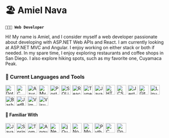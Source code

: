 # 🏖️ Amiel Nava

**`👨🏽‍💻 Web Developer`**

Hi! My name is Amiel, and I consider myself a web developer passionate about developing with ASP.NET Web APIs and React. I am currently looking at ASP.NET MVC and Angular. I enjoy working on either stack or both if needed. In my spare time, I enjoy exploring restaurants and coffee shops in San Diego. I also explore hiking spots, such as my favorite one, Cuyamaca Peak.

### 🧰 Current Languages and Tools
<div style="display: flex; flex-wrap: wrap; gap: 5px">
    <img alt="Dotnet Core" width="30px" src="https://cdn.jsdelivr.net/gh/devicons/devicon/icons/dotnetcore/dotnetcore-original.svg"/>
    <img alt="C Sharp" width="30px" src="https://cdn.jsdelivr.net/gh/devicons/devicon/icons/csharp/csharp-original.svg"/>
    <img alt="Azure" width="30px" src="https://cdn.jsdelivr.net/gh/devicons/devicon/icons/azure/azure-original.svg"/>
    <img alt="MySQL" width="30px" src="https://cdn.jsdelivr.net/gh/devicons/devicon/icons/mysql/mysql-original.svg"/>
    <img alt="PostgreSQL" width="30px" src="https://cdn.jsdelivr.net/gh/devicons/devicon/icons/postgresql/postgresql-original.svg"/>
    <img alt="SQLite" width="30px" src="https://cdn.jsdelivr.net/gh/devicons/devicon/icons/sqlite/sqlite-original.svg"/>
    <img alt="React" width="30px" src="https://cdn.jsdelivr.net/gh/devicons/devicon/icons/react/react-original.svg"/>
    <img alt="TypeScript" width="30px" src="https://cdn.jsdelivr.net/gh/devicons/devicon/icons/typescript/typescript-original.svg"/>
    <img alt="JavaScript" width="30px" src="https://cdn.jsdelivr.net/gh/devicons/devicon/icons/javascript/javascript-original.svg"/>
    <img alt="HTML" width="30px" src="https://cdn.jsdelivr.net/gh/devicons/devicon/icons/html5/html5-original.svg"/>
    <img alt="CSS" width="30px" src="https://cdn.jsdelivr.net/gh/devicons/devicon/icons/css3/css3-original.svg"/>
    <img alt="Jest" width="30px" src="https://cdn.jsdelivr.net/gh/devicons/devicon/icons/jest/jest-plain.svg"/>
    <img alt="Github" width="30px" src="https://cdn.jsdelivr.net/gh/devicons/devicon/icons/github/github-original.svg"/>
    <img alt="Linux" width="30px" src="https://cdn.jsdelivr.net/gh/devicons/devicon/icons/linux/linux-original.svg"/>
    <img alt="Bash" width="30px" src="https://cdn.jsdelivr.net/gh/devicons/devicon/icons/bash/bash-original.svg"/>
    <img alt="JetBrains" width="30px" src="https://cdn.jsdelivr.net/gh/devicons/devicon/icons/jetbrains/jetbrains-original.svg"/>
    <img alt="Vim" width="30px" src="https://cdn.jsdelivr.net/gh/devicons/devicon/icons/vim/vim-original.svg"/>
    <img alt="Visual Studio" width="30px" src="https://cdn.jsdelivr.net/gh/devicons/devicon/icons/visualstudio/visualstudio-plain.svg"/>
</div>

#### 🔎 Familiar With
<div style="display: flex; flex-wrap: wrap; gap: 5px">
    <img alt="Java" width="30px" src="https://cdn.jsdelivr.net/gh/devicons/devicon/icons/java/java-original.svg"/>
    <img alt="Spring Boot" width="30px" src="https://cdn.jsdelivr.net/gh/devicons/devicon/icons/spring/spring-original.svg"/>
    <img alt="Tomcat" width="30px" src="https://cdn.jsdelivr.net/gh/devicons/devicon/icons/tomcat/tomcat-original.svg"/>
    <img alt="Angular" width="30px" src="https://cdn.jsdelivr.net/gh/devicons/devicon/icons/angularjs/angularjs-original.svg"/>
    <img alt="Next.js" width="30px" src="https://cdn.jsdelivr.net/gh/devicons/devicon/icons/nextjs/nextjs-original-wordmark.svg"/>
    <img alt="jQuery" width="30px" src="https://cdn.jsdelivr.net/gh/devicons/devicon/icons/jquery/jquery-original.svg"/>
    <img alt="Node.js" width="30px" src="https://cdn.jsdelivr.net/gh/devicons/devicon/icons/nodejs/nodejs-original.svg"/>
    <img alt="MongoDB" width="30px" src="https://cdn.jsdelivr.net/gh/devicons/devicon/icons/mongodb/mongodb-original.svg"/>
    <img alt="Python" width="30px" src="https://cdn.jsdelivr.net/gh/devicons/devicon/icons/python/python-original.svg"/>
    <img alt="C" width="30px" src="https://cdn.jsdelivr.net/gh/devicons/devicon/icons/c/c-original.svg"/>
    <img alt="Docker" width="30px" src="https://cdn.jsdelivr.net/gh/devicons/devicon/icons/docker/docker-original.svg"/>
</div>



